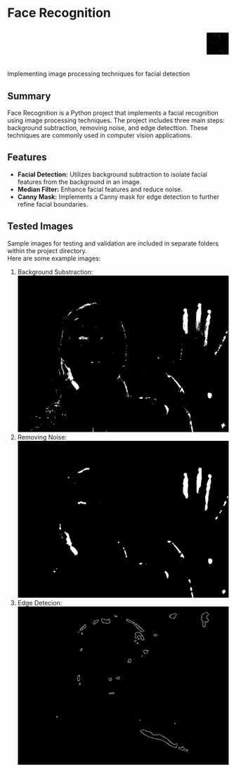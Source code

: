 # Face Recognition <p display="inline-block" align="right"><img width="50" height="50" alt="Medicare Logo" src="src/edge%20detector/images/canny2.png"></p>
Implementing image processing techniques for facial detection

## Summary

Face Recognition is a Python project that implements a facial recognition using image processing techniques. The project includes three main steps: background subtraction, removing noise, and edge detecttion. These techniques are commonly used in computer vision applications.

## Features

- **Facial Detection:** Utilizes background subtraction to isolate facial features from the background in an image.
- **Median Filter:** Enhance facial features and reduce noise.
- **Canny Mask:** Implements a Canny mask for edge detection to further refine facial boundaries.


## Tested Images
Sample images for testing and validation are included in separate folders within the project directory.\
Here are some example images:
1. Background Substraction:
![background substraction](src/background%20substraction/images/bgSub4.png)
2. Removing Noise:
![removing noise](src/remove%20noise/images/removeNoise3.png)
3. Edge Detecion:
![edge detection](src/edge%20detector/images/canny2.png)
